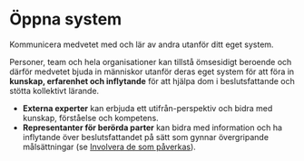 # Öppna system

<summary>
Kommunicera medvetet med och lär av andra utanför ditt eget system.
</summary>

Personer, team och hela organisationer kan tillstå ömsesidigt beroende och därför medvetet bjuda in människor utanför deras eget system för att föra in **kunskap, erfarenhet och inflytande** för att hjälpa dom i beslutsfattande och stötta kollektivt lärande.

-   **Externa experter** kan erbjuda ett utifrån-perspektiv och bidra med kunskap, förståelse och kompetens.
-   **Representanter för berörda parter** kan bidra med information och ha inflytande över beslutsfattandet på sätt som gynnar övergripande målsättningar (se [Involvera de som påverkas](section:involve-those-affected)).
